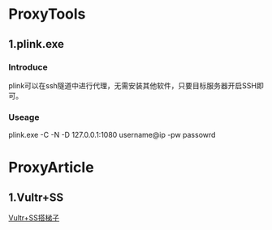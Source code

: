 # ProxyTools

## 1.plink.exe

### Introduce

plink可以在ssh隧道中进行代理，无需安装其他软件，只要目标服务器开启SSH即可。

### Useage

plink.exe -C -N -D 127.0.0.1:1080 username@ip -pw passowrd

# ProxyArticle

## 1.Vultr+SS

[Vultr+SS搭梯子](https://www.vultrcn.com/6.html)
